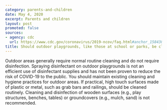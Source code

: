 ```yaml
---
category: parents-and-children
date: May 4, 2020
excerpt: Parents and children
layout: post
promoted: false
sources:
- agency: cdc
  url: https://www.cdc.gov/coronavirus/2019-ncov/faq.html#anchor_1584388242595
title: Should outdoor playgrounds, like those at school or parks, be cleaned and disinfected to prevent COVID-19?
---
```


Outdoor areas generally require normal routine cleaning and do not require disinfection. Spraying disinfectant on outdoor playgrounds is not an efficient use of disinfectant supplies and has not been proven to reduce the risk of COVID-19 to the public. You should maintain existing cleaning and hygiene practices for outdoor areas. If practical, high touch surfaces made of plastic or metal, such as grab bars and railings, should be cleaned routinely. Cleaning and disinfection of wooden surfaces (e.g., play structures, benches, tables) or groundcovers (e.g., mulch, sand) is not recommended.
